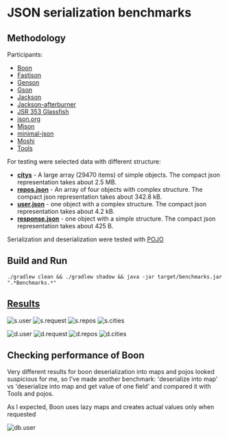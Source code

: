 # JSON serialization benchmarks

## Methodology

Participants:

- [Boon](https://github.com/boonproject/boon)
- [Fastjson](https://github.com/alibaba/fastjson)
- [Genson](https://owlike.github.io/genson/)
- [Gson](https://code.google.com/p/google-gson/)
- [Jackson](http://wiki.fasterxml.com/JacksonRelease20)
- [Jackson-afterburner](https://github.com/FasterXML/jackson-module-afterburner)
- [JSR 353 Glassfish](https://json-processing-spec.java.net/)
- [json.org](https://github.com/stleary/JSON-java)
- [Mjson](https://bolerio.github.io/mjson/)
- [minimal-json](https://github.com/ralfstx/minimal-json)
- [Moshi](https://github.com/square/moshi)
- [Tools](https://github.com/wizzardo/Tools)

For testing were selected data with different structure:

- **[citys](src/main/resources/citys.json)** - A large array (29470 items) of simple objects. The compact json representation takes about 2.5 MB.
- **[repos.json](src/main/resources/repos.json)** - An array of four objects with complex structure. The compact json representation takes about 342.8 kB.
- **[user.json](src/main/resources/user.json)** - one object with a complex structure. The compact json representation takes about 4.2 kB.
- **[response.json](src/main/resources/response.json)** - one object with a simple structure. The compact json representation takes about 425 B.

Serialization and deserialization were tested with [POJO](src/main/java/org/bura/benchmarks/json/domain)

## Build and Run

```shell
./gradlew clean && ./gradlew shadow && java -jar target/benchmarks.jar ".*Benchmarks.*"
```

## [Results]


![s.user]
![s.request]
![s.repos]
![s.cities]

![d.user]
![d.request]
![d.repos]
![d.cities]


## Checking performance of Boon

Very different results for boon deserialization into maps and pojos looked suspicious for me, so I've made another benchmark:
'deserialize into map' vs 'deserialize into map and get value of one field'
and compared it with Tools and pojos.

As I expected, Boon uses lazy maps and creates actual values only when requested

![db.user]

[Results]: https://raw.githubusercontent.com/wizzardo/json-benchmarks/master/results
[s.user]: https://cloud.githubusercontent.com/assets/5871626/16258943/6cabc9de-3860-11e6-94ec-70e6724b9de7.png
[s.request]: https://cloud.githubusercontent.com/assets/5871626/16258945/6cce3c62-3860-11e6-9f8f-bf7a9deb5500.png
[s.repos]: https://cloud.githubusercontent.com/assets/5871626/16258946/6ccf3432-3860-11e6-9485-2ef01d3ceb42.png
[s.cities]: https://cloud.githubusercontent.com/assets/5871626/16258944/6cbfb3a4-3860-11e6-8ed4-6bbe9e37a763.png
[d.user]: https://cloud.githubusercontent.com/assets/5871626/16258947/6ccf46ac-3860-11e6-8657-80d448928d20.png
[d.request]: https://cloud.githubusercontent.com/assets/5871626/16258950/6cd849b4-3860-11e6-9cc9-ae7e074fe32e.png
[d.repos]: https://cloud.githubusercontent.com/assets/5871626/16258949/6cd1cddc-3860-11e6-8664-1d9200e2db03.png
[d.cities]: https://cloud.githubusercontent.com/assets/5871626/16258948/6ccfbdf8-3860-11e6-8ec1-6fa95c3e9b23.png
[db.user]: https://cloud.githubusercontent.com/assets/5871626/16258951/6ce28f14-3860-11e6-835a-5bf946523aa2.png
